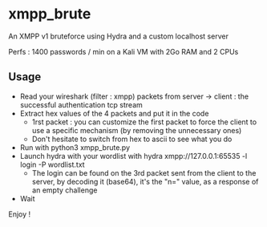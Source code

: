 # xmpp_brute
An XMPP v1 bruteforce using Hydra and a custom localhost server

Perfs : 1400 passwords / min on a Kali VM with 2Go RAM and 2 CPUs

## Usage
* Read your wireshark (filter : xmpp) packets from server -> client : the successful authentication tcp stream
* Extract hex values of the 4 packets and put it in the code
  * 1rst packet : you can customize the first packet to force the client to use a specific mechanism (by removing the unnecessary ones)
  * Don't hesitate to switch from hex to ascii to see what you do
* Run with python3 xmpp_brute.py
* Launch hydra with your wordlist with hydra xmpp://127.0.0.1:65535 -l login -P wordlist.txt
  * The login can be found on the 3rd packet sent from the client to the server, by decoding it (base64), it's the "n=" value, as a response of an empty challenge
* Wait

Enjoy !
